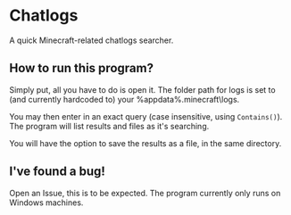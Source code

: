 # Chatlogs
A quick Minecraft-related chatlogs searcher.

## How to run this program?
Simply put, all you have to do is open it. The folder path for logs is set to (and currently hardcoded to) your %appdata%\.minecraft\logs. 

You may then enter in an exact query (case insensitive, using `Contains()`). The program will list results and files as it's searching.

You will have the option to save the results as a file, in the same directory.

## I've found a bug!
Open an Issue, this is to be expected. The program currently only runs on Windows machines.
